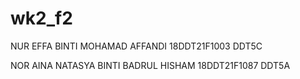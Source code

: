 # wk2_f2
NUR EFFA BINTI MOHAMAD AFFANDI 
18DDT21F1003
DDT5C

NOR AINA NATASYA BINTI BADRUL HISHAM
18DDT21F1087
DDT5A
